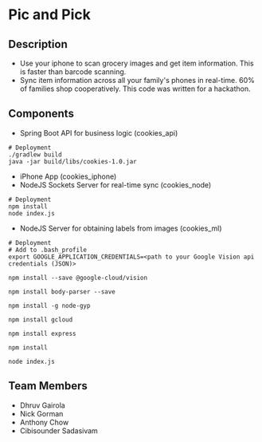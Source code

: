 # Pic and Pick

## Description
* Use your iphone to scan grocery images and get item information. This is faster than barcode scanning. 
* Sync item information across all your family's phones in real-time. 60% of families shop cooperatively. This code was written for a hackathon.

## Components

* Spring Boot API for business logic (cookies_api)
```
# Deployment
./gradlew build
java -jar build/libs/cookies-1.0.jar
```
* iPhone App (cookies_iphone)
* NodeJS Sockets Server for real-time sync (cookies_node)
```
# Deployment
npm install
node index.js
```
* NodeJS Server for obtaining labels from images (cookies_ml)
```
# Deployment 
# Add to .bash_profile
export GOOGLE_APPLICATION_CREDENTIALS=<path to your Google Vision api credentials (JSON)>

npm install --save @google-cloud/vision

npm install body-parser --save

npm install -g node-gyp

npm install gcloud

npm install express

npm install

node index.js
```

## Team Members
* Dhruv Gairola
* Nick Gorman
* Anthony Chow
* Cibisounder Sadasivam
